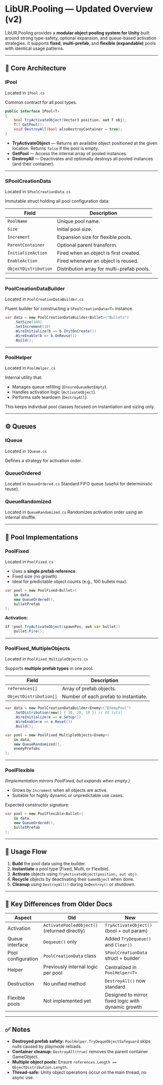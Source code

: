 # **LibUR.Pooling** — Updated Overview (v2)

LibUR.Pooling provides a **modular object pooling system for Unity** built around strong type-safety, optional expansion, and queue-based activation strategies.
It supports **fixed**, **multi-prefab**, and **flexible (expandable)** pools with identical usage patterns.

---

## 🧩 Core Architecture

### **IPool<T>**

Located in `IPool.cs`

Common contract for all pool types.

```csharp
public interface IPool<T>
{
    bool TryActivateObject(Vector3 position, out T obj);
    T[] GetPool();
    void DestroyAll(bool alsoDestroyContainer = true);
}
```

- **TryActivateObject** — Returns an available object positioned at the given location. Returns `false` if the pool is empty.
- **GetPool** — Access the internal array of pooled instances.
- **DestroyAll** — Deactivates and optionally destroys all pooled instances (and their container).

---

### **SPoolCreationData<T>**

Located in `SPoolCreationData.cs`

Immutable struct holding all pool configuration data:

| Field                | Description                                |
| -------------------- | ------------------------------------------ |
| `PoolName`           | Unique pool name.                          |
| `Size`               | Initial pool size.                         |
| `Increment`          | Expansion size for flexible pools.         |
| `ParentContainer`    | Optional parent transform.                 |
| `InitializeAction`   | Fired when an object is first created.     |
| `EnableAction`       | Fired whenever an object is reused.        |
| `ObjectDistribution` | Distribution array for multi-prefab pools. |

---

### **PoolCreationDataBuilder<T>**

Located in `PoolCreationDataBuilder.cs`

Fluent builder for constructing a `SPoolCreationData<T>` instance.

```csharp
var data = new PoolCreationDataBuilder<Bullet>("Bullets")
    .SetSize(100)
    .SetIncrement(10)
    .WireInitialize(b => b.InitOnCreate())
    .WireEnable(b => b.OnReuse())
    .Build();
```

---

### **PoolHelper<T>**

Located in `PoolHelper.cs`

Internal utility that:

- Manages queue refilling (`EnsureQueueNotEmpty`).
- Handles activation logic (`ActivateObject`).
- Performs safe teardown (`DestroyAll`).

This keeps individual pool classes focused on instantiation and sizing only.

---

## ⚙️ Queues

### **IQueue**

Located in `IQueue.cs`

Defines a strategy for activation order.

### **QueueOrdered**

Located in `QueueOrdered.cs`
Standard FIFO queue (useful for deterministic reuse).

### **QueueRandomized**

Located in `QueueRandomized.cs`
Randomizes activation order using an internal shuffle.

---

## 🧱 Pool Implementations

### **PoolFixed<T>**

Located in `PoolFixed.cs`

- Uses a **single prefab reference**.
- Fixed size (no growth).
- Ideal for predictable object counts (e.g., 100 bullets max).

```csharp
var pool = new PoolFixed<Bullet>(
    in data,
    new QueueOrdered(),
    bulletPrefab
);
```

**Activation:**

```csharp
if (pool.TryActivateObject(spawnPos, out var bullet))
    bullet.Fire();
```

---

### **PoolFixed_MultipleObjects<T>**

Located in `PoolFixed_MultipleObjects.cs`

Supports **multiple prefab types** in one pool.

| Field                  | Description                           |
| ---------------------- | ------------------------------------- |
| `references[]`         | Array of prefab objects.              |
| `ObjectDistribution[]` | Number of each prefab to instantiate. |

```csharp
var data = new PoolCreationDataBuilder<Enemy>("EnemyPool")
    .SetDistribution(new[] { 30, 20, 10 }) // 60 total
    .WireInitialize(e => e.Setup())
    .WireEnable(e => e.Reset())
    .Build();

var pool = new PoolFixed_MultipleObjects<Enemy>(
    in data,
    new QueueRandomized(),
    enemyPrefabs
);
```

---

### **PoolFlexible<T>**

_(Implementation mirrors PoolFixed<T>, but expands when empty.)_

- Grows by `Increment` when all objects are active.
- Suitable for highly dynamic or unpredictable use cases.

Expected constructor signature:

```csharp
var pool = new PoolFlexible<Bullet>(
    in data,
    new QueueOrdered(),
    bulletPrefab
);
```

---

## 🚀 Usage Flow

1. **Build** the pool data using the builder.
2. **Instantiate** a pool type (Fixed, Multi, or Flexible).
3. **Activate** objects using `TryActivateObject(position, out obj)`.
4. **Recycle** objects by deactivating their `GameObject` when done.
5. **Cleanup** using `DestroyAll()` during `OnDestroy()` or shutdown.

---

## 🧩 Key Differences from Older Docs

| Aspect             | Old                                          | New                                                |
| ------------------ | -------------------------------------------- | -------------------------------------------------- |
| Activation         | `ActivatePooledObject()` (returned directly) | `TryActivateObject()` (bool + out param)           |
| Queue interface    | `Dequeue()` only                             | Added `TryDequeue()` and `Clear()`                 |
| Pool configuration | `PoolCreationData` class                     | `SPoolCreationData` struct + builder               |
| Helper             | Previously internal logic per pool           | Centralized in `PoolHelper<T>`                     |
| Destruction        | No unified method                            | `DestroyAll()` now standard                        |
| Flexible pools     | Not implemented yet                          | Designed to mirror fixed logic with dynamic growth |

---

## ✅ Notes

- **Destroyed prefab safety:** `PoolHelper.TryDequeObjectSafeguard` skips nulls caused by playmode reloads.
- **Container cleanup:** `DestroyAll(true)` removes the parent container GameObject.
- **Multiple object pools:** Ensure `references.Length == ObjectDistribution.Length`.
- **Thread-safe:** Unity object operations occur on the main thread; no async use.
